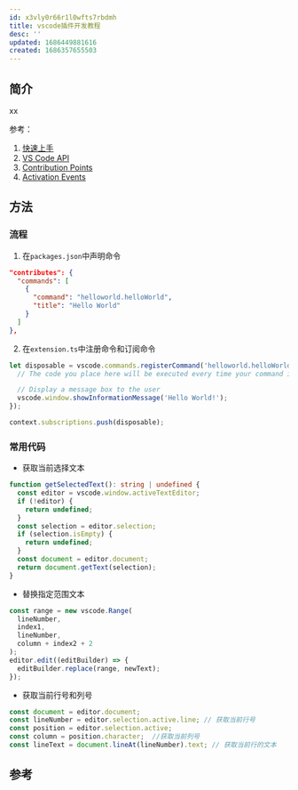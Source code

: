 ```yaml
---
id: x3vly0r66r1l0wfts7rbdmh
title: vscode插件开发教程
desc: ''
updated: 1686449881616
created: 1686357655503
---
```



## 简介
xx

参考：
1. [快速上手](https://code.visualstudio.com/api/get-started/your-first-extension)
1. [VS Code API](https://code.visualstudio.com/api/references/vscode-api#api-namespaces-and-classes)
2. [Contribution Points](https://code.visualstudio.com/api/references/contribution-points)
3. [Activation Events](https://code.visualstudio.com/api/references/activation-events)


## 方法
### 流程
1. 在`packages.json`中声明命令
``` json 
"contributes": {
  "commands": [
    {
      "command": "helloworld.helloWorld",
      "title": "Hello World"
    }
  ]
},
```

2. 在`extension.ts`中注册命令和订阅命令

``` ts 
let disposable = vscode.commands.registerCommand('helloworld.helloWorld', () => {
  // The code you place here will be executed every time your command is executed

  // Display a message box to the user
  vscode.window.showInformationMessage('Hello World!');
});

context.subscriptions.push(disposable);
```


### 常用代码

- 获取当前选择文本
``` ts
function getSelectedText(): string | undefined {
  const editor = vscode.window.activeTextEditor;
  if (!editor) {
    return undefined;
  }
  const selection = editor.selection;
  if (selection.isEmpty) {
    return undefined;
  }
  const document = editor.document;
  return document.getText(selection);
}

```

- 替换指定范围文本

``` ts
const range = new vscode.Range(
  lineNumber,
  index1,
  lineNumber,
  column + index2 + 2
);
editor.edit((editBuilder) => {
  editBuilder.replace(range, newText);
}); 
```

- 获取当前行号和列号

``` ts
const document = editor.document;
const lineNumber = editor.selection.active.line; // 获取当前行号
const position = editor.selection.active;
const column = position.character;  //获取当前列号
const lineText = document.lineAt(lineNumber).text; // 获取当前行的文本 
```

## 参考